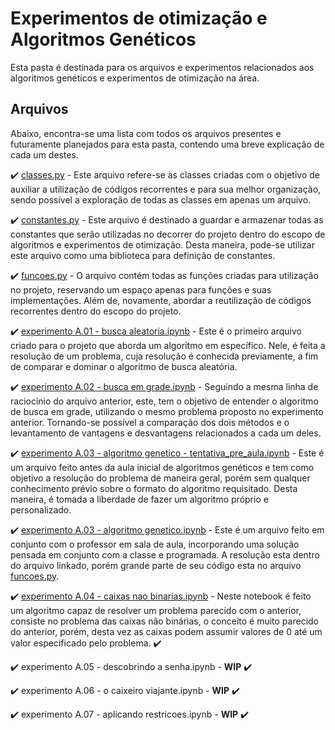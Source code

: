 # Experimentos de otimização e Algoritmos Genéticos

Esta pasta é destinada para os arquivos e experimentos relacionados aos algoritmos genéticos e experimentos de otimização na área.

## Arquivos

Abaixo, encontra-se uma lista com todos os arquivos presentes e futuramente planejados para esta pasta, contendo uma breve explicação de cada um destes.

✔️ [classes.py](classes.py) - Este arquivo refere-se às classes criadas com o objetivo de auxiliar a utilização de códigos recorrentes e para sua melhor organização, sendo possível a exploração de todas as classes em apenas um arquivo.

✔️ [constantes.py](constantes.py) - Este arquivo é destinado a guardar e armazenar todas as constantes que serão utilizadas no decorrer do projeto dentro do escopo de algoritmos e experimentos de otimização. Desta maneira, pode-se utilizar este arquivo como uma biblioteca para definição de constantes.

✔️ [funcoes.py](funcoes.py) - O arquivo contém todas as funções criadas para utilização no projeto, reservando um espaço apenas para funções e suas implementações. Além de, novamente, abordar a reutilização de códigos recorrentes dentro do escopo do projeto.

✔️ [experimento A.01 - busca aleatoria.ipynb](experimento%20A.01%20-%20busca%20aleatoria.ipynb) - Este é o primeiro arquivo criado para o projeto que aborda um algoritmo em específico. Nele, é feita a resolução de um problema, cuja resolução é conhecida previamente, a fim de comparar e dominar o algoritmo de busca aleatória.

✔️ [experimento A.02 - busca em grade.ipynb](experimento%20A.02%20-%20busca%20em%20grade.ipynb) - Seguindo a mesma linha de raciocínio do arquivo anterior, este, tem o objetivo de entender o algoritmo de busca em grade, utilizando o mesmo problema proposto no experimento anterior. Tornando-se possível a comparação dos dois métodos e o levantamento de vantagens e desvantagens relacionados a cada um deles.

✔️ [experimento A.03 - algoritmo genetico - tentativa_pre_aula.ipynb](experimento%20A.03%20-%20algoritmo%20genetico%20-%20tentativa_pre_aula.ipynb) - Este é um arquivo feito antes da aula inicial de algoritmos genéticos e tem como objetivo a resolução do problema de maneira geral, porém sem qualquer conhecimento prévio sobre o formato do algoritmo requisitado. Desta maneira, é tomada a liberdade de fazer um algoritmo próprio e personalizado.

✔️ [experimento A.03 - algoritmo genetico.ipynb](experimento%20A.03%20-%20algoritmo%20genetico.ipynb) - Este é um arquivo feito em conjunto com o professor em sala de aula, incorporando uma solução pensada em conjunto com a classe e programada. A resolução esta dentro do arquivo linkado, porém grande parte de seu código esta no arquivo [funcoes.py](funcoes.py).

✔️ [experimento A.04 - caixas nao binarias.ipynb](experimento%20A.04%20-%20caixas%20nao-binarias.ipynb) - Neste notebook é feito um algoritmo capaz de resolver um problema parecido com o anterior, consiste no problema das caixas não binárias, o conceito é muito parecido do anterior, porém, desta vez as caixas podem assumir valores de 0 até um valor especificado pelo problema. ✔️

✔️ experimento A.05 - descobrindo a senha.ipynb - **WIP** ✔️

✔️ experimento A.06 - o caixeiro viajante.ipynb - **WIP** ✔️

✔️ experimento A.07 - aplicando restricoes.ipynb - **WIP** ✔️
